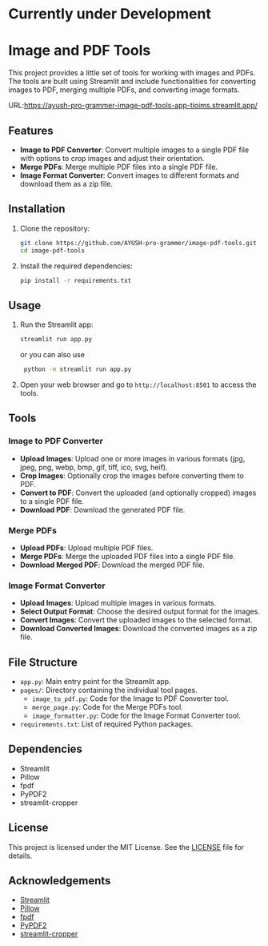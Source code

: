 # Currently under Development
# Image and PDF Tools

This project provides a little set of tools for working with images and PDFs. The tools are built using Streamlit and include functionalities for converting images to PDF, merging multiple PDFs, and converting image formats.

URL:https://ayush-pro-grammer-image-pdf-tools-app-tioims.streamlit.app/

## Features

- **Image to PDF Converter**: Convert multiple images to a single PDF file with options to crop images and adjust their orientation.
- **Merge PDFs**: Merge multiple PDF files into a single PDF file.
- **Image Format Converter**: Convert images to different formats and download them as a zip file.

## Installation

1. Clone the repository:
    ```sh
    git clone https://github.com/AYUSH-pro-grammer/image-pdf-tools.git
    cd image-pdf-tools
    ```

2. Install the required dependencies:
    ```sh
    pip install -r requirements.txt
    ```

## Usage

1. Run the Streamlit app:
    ```sh
    streamlit run app.py
    ```
    or you can also use
   ```sh
    python -m streamlit run app.py
   ```

3. Open your web browser and go to `http://localhost:8501` to access the tools.

## Tools

### Image to PDF Converter

- **Upload Images**: Upload one or more images in various formats (jpg, jpeg, png, webp, bmp, gif, tiff, ico, svg, heif).
- **Crop Images**: Optionally crop the images before converting them to PDF.
- **Convert to PDF**: Convert the uploaded (and optionally cropped) images to a single PDF file.
- **Download PDF**: Download the generated PDF file.

### Merge PDFs

- **Upload PDFs**: Upload multiple PDF files.
- **Merge PDFs**: Merge the uploaded PDF files into a single PDF file.
- **Download Merged PDF**: Download the merged PDF file.

### Image Format Converter

- **Upload Images**: Upload multiple images in various formats.
- **Select Output Format**: Choose the desired output format for the images.
- **Convert Images**: Convert the uploaded images to the selected format.
- **Download Converted Images**: Download the converted images as a zip file.

## File Structure

- `app.py`: Main entry point for the Streamlit app.
- `pages/`: Directory containing the individual tool pages.
  - `image_to_pdf.py`: Code for the Image to PDF Converter tool.
  - `merge_page.py`: Code for the Merge PDFs tool.
  - `image_formatter.py`: Code for the Image Format Converter tool.
- `requirements.txt`: List of required Python packages.

## Dependencies

- Streamlit
- Pillow
- fpdf
- PyPDF2
- streamlit-cropper

## License

This project is licensed under the MIT License. See the [LICENSE](LICENSE) file for details.

## Acknowledgements

- [Streamlit](https://streamlit.io/)
- [Pillow](https://python-pillow.org/)
- [fpdf](http://www.fpdf.org/)
- [PyPDF2](https://pypdf2.readthedocs.io/)
- [streamlit-cropper](https://github.com/turner-anderson/streamlit-cropper)
